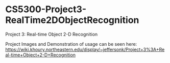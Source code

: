 # CS5300-Project3-RealTime2DObjectRecognition

Project 3: Real-time Object 2-D Recognition

Project Images and Demonstration of usage can be seen here: https://wiki.khoury.northeastern.edu/display/~jeffersonk/Project+3%3A+Real-time+Object+2-D+Recognition
